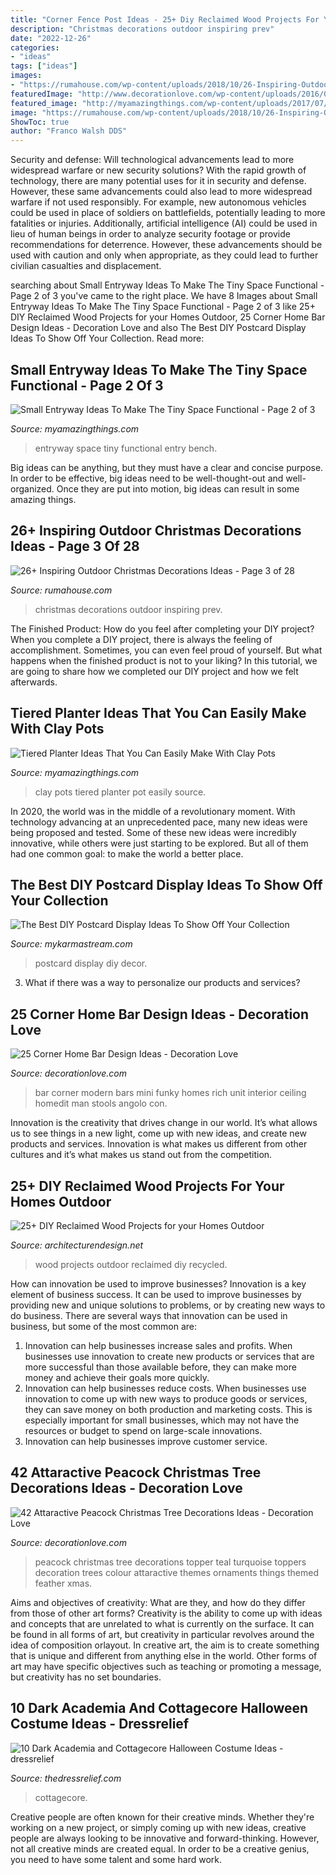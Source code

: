 ```yaml
---
title: "Corner Fence Post Ideas - 25+ Diy Reclaimed Wood Projects For Your Homes Outdoor"
description: "Christmas decorations outdoor inspiring prev"
date: "2022-12-26"
categories:
- "ideas"
tags: ["ideas"]
images:
- "https://rumahouse.com/wp-content/uploads/2018/10/26-Inspiring-Outdoor-Christmas-Decorations-Ideas-3.jpg"
featuredImage: "http://www.decorationlove.com/wp-content/uploads/2016/08/corner-bar.jpg"
featured_image: "http://myamazingthings.com/wp-content/uploads/2017/07/clay-pot-ideas-5.jpeg"
image: "https://rumahouse.com/wp-content/uploads/2018/10/26-Inspiring-Outdoor-Christmas-Decorations-Ideas-3.jpg"
ShowToc: true
author: "Franco Walsh DDS"
---
```



Security and defense: Will technological advancements lead to more widespread warfare or new security solutions?
With the rapid growth of technology, there are many potential uses for it in security and defense. However, these same advancements could also lead to more widespread warfare if not used responsibly. For example, new autonomous vehicles could be used in place of soldiers on battlefields, potentially leading to more fatalities or injuries. Additionally, artificial intelligence (AI) could be used in lieu of human beings in order to analyze security footage or provide recommendations for deterrence. However, these advancements should be used with caution and only when appropriate, as they could lead to further civilian casualties and displacement.

	

		
searching about Small Entryway Ideas To Make The Tiny Space Functional - Page 2 of 3 you've came to the right place. We have 8 Images about Small Entryway Ideas To Make The Tiny Space Functional - Page 2 of 3 like 25+ DIY Reclaimed Wood Projects for your Homes Outdoor, 25 Corner Home Bar Design Ideas - Decoration Love and also The Best DIY Postcard Display Ideas To Show Off Your Collection. Read more:
		
    
## Small Entryway Ideas To Make The Tiny Space Functional - Page 2 Of 3

<img loading=lazy src="http://myamazingthings.com/wp-content/uploads/2017/08/small-entryway-6.jpg" onerror="this.onerror=null;this.src='https://tse1.mm.bing.net/th?id=OIP.VWvmGPcp_cC1XxhQpzYFqgHaLH&amp;pid=15.1';" alt="Small Entryway Ideas To Make The Tiny Space Functional - Page 2 of 3">

_Source: myamazingthings.com_

>entryway space tiny functional entry bench. 

	

Big ideas can be anything, but they must have a clear and concise purpose. In order to be effective, big ideas need to be well-thought-out and well-organized. Once they are put into motion, big ideas can result in some amazing things.

    
## 26+ Inspiring Outdoor Christmas Decorations Ideas - Page 3 Of 28

<img loading=lazy src="https://rumahouse.com/wp-content/uploads/2018/10/26-Inspiring-Outdoor-Christmas-Decorations-Ideas-3.jpg" onerror="this.onerror=null;this.src='https://tse2.mm.bing.net/th?id=OIP.qe9v31Ee75Ms0TcArQE69wHaN3&amp;pid=15.1';" alt="26+ Inspiring Outdoor Christmas Decorations Ideas - Page 3 of 28">

_Source: rumahouse.com_

>christmas decorations outdoor inspiring prev. 

	

The Finished Product: How do you feel after completing your DIY project?
When you complete a DIY project, there is always the feeling of accomplishment. Sometimes, you can even feel proud of yourself. But what happens when the finished product is not to your liking? In this tutorial, we are going to share how we completed our DIY project and how we felt afterwards.

    
## Tiered Planter Ideas That You Can Easily Make With Clay Pots

<img loading=lazy src="http://myamazingthings.com/wp-content/uploads/2017/07/clay-pot-ideas-5.jpeg" onerror="this.onerror=null;this.src='https://tse4.mm.bing.net/th?id=OIP.E8Wz8UGR_xs_H9BitXGH0QHaLH&amp;pid=15.1';" alt="Tiered Planter Ideas That You Can Easily Make With Clay Pots">

_Source: myamazingthings.com_

>clay pots tiered planter pot easily source. 

	

In 2020, the world was in the middle of a revolutionary moment. With technology advancing at an unprecedented pace, many new ideas were being proposed and tested. Some of these new ideas were incredibly innovative, while others were just starting to be explored. But all of them had one common goal: to make the world a better place.

    
## The Best DIY Postcard Display Ideas To Show Off Your Collection

<img loading=lazy src="https://mykarmastream.com/wp-content/uploads/2017/05/postcard-display-ideas-13.jpg" onerror="this.onerror=null;this.src='https://tse4.mm.bing.net/th?id=OIP.6apneLaF1xXbZEhXwE_c4wHaJ4&amp;pid=15.1';" alt="The Best DIY Postcard Display Ideas To Show Off Your Collection">

_Source: mykarmastream.com_

>postcard display diy decor. 

	

3. What if there was a way to personalize our products and services?

    
## 25 Corner Home Bar Design Ideas - Decoration Love

<img loading=lazy src="http://www.decorationlove.com/wp-content/uploads/2016/08/corner-bar.jpg" onerror="this.onerror=null;this.src='https://tse2.mm.bing.net/th?id=OIP.UXkm5A5aT5xh_hggHxP32QHaKV&amp;pid=15.1';" alt="25 Corner Home Bar Design Ideas - Decoration Love">

_Source: decorationlove.com_

>bar corner modern bars mini funky homes rich unit interior ceiling homedit man stools angolo con. 

	

Innovation is the creativity that drives change in our world. It’s what allows us to see things in a new light, come up with new ideas, and create new products and services. Innovation is what makes us different from other cultures and it’s what makes us stand out from the competition.

    
## 25+ DIY Reclaimed Wood Projects For Your Homes Outdoor

<img loading=lazy src="http://cdn.architecturendesign.net/wp-content/uploads/2015/05/AD-Outdoor-Reclaimed-Wood-Projects-23.jpg" onerror="this.onerror=null;this.src='https://tse2.mm.bing.net/th?id=OIP.FXp5tTQw-JikXafP_vPTzgHaOd&amp;pid=15.1';" alt="25+ DIY Reclaimed Wood Projects for your Homes Outdoor">

_Source: architecturendesign.net_

>wood projects outdoor reclaimed diy recycled. 

	

How can innovation be used to improve businesses?
Innovation is a key element of business success. It can be used to improve businesses by providing new and unique solutions to problems, or by creating new ways to do business. There are several ways that innovation can be used in business, but some of the most common are: 
1. Innovation can help businesses increase sales and profits. When businesses use innovation to create new products or services that are more successful than those available before, they can make more money and achieve their goals more quickly.
2. Innovation can help businesses reduce costs. When businesses use innovation to come up with new ways to produce goods or services, they can save money on both production and marketing costs. This is especially important for small businesses, which may not have the resources or budget to spend on large-scale innovations. 
3. Innovation can help businesses improve customer service.

    
## 42 Attaractive Peacock Christmas Tree Decorations Ideas - Decoration Love

<img loading=lazy src="http://www.decorationlove.com/wp-content/uploads/2016/10/Peacock-Christmas-Tree-Topper-Design.jpg" onerror="this.onerror=null;this.src='https://tse1.mm.bing.net/th?id=OIP.Q2tq7ppUF4M_0UWs3AjguAHaLH&amp;pid=15.1';" alt="42 Attaractive Peacock Christmas Tree Decorations Ideas - Decoration Love">

_Source: decorationlove.com_

>peacock christmas tree decorations topper teal turquoise toppers decoration trees colour attaractive themes ornaments things themed feather xmas. 

	

Aims and objectives of creativity: What are they, and how do they differ from those of other art forms?
Creativity is the ability to come up with ideas and concepts that are unrelated to what is currently on the surface. It can be found in all forms of art, but creativity in particular revolves around the idea of composition orlayout. In creative art, the aim is to create something that is unique and different from anything else in the world. Other forms of art may have specific objectives such as teaching or promoting a message, but creativity has no set boundaries.

    
## 10 Dark Academia And Cottagecore Halloween Costume Ideas - Dressrelief

<img loading=lazy src="https://thedressrelief.com/wp-content/uploads/2020/10/Screenshot_20200927-013137-e1602237549407.png" onerror="this.onerror=null;this.src='https://tse2.mm.bing.net/th?id=OIP.IQEMpedFQbLsbydirX35zAHaLF&amp;pid=15.1';" alt="10 Dark Academia and Cottagecore Halloween Costume Ideas - dressrelief">

_Source: thedressrelief.com_

>cottagecore. 

	

Creative people are often known for their creative minds. Whether they're working on a new project, or simply coming up with new ideas, creative people are always looking to be innovative and forward-thinking. However, not all creative minds are created equal. In order to be a creative genius, you need to have some talent and some hard work.

